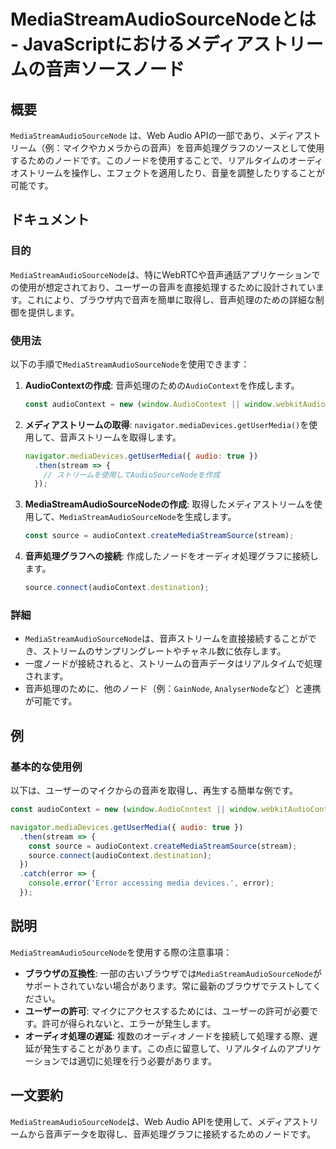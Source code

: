 <!--
Meta Description: # MediaStreamAudioSourceNodeとは - JavaScriptにおけるメディアストリームの音声ソースノード ## 概要 `MediaStreamAudioSourceNode` は、Web Audio APIの一部であり、メディアストリーム（例：マイクやカメラからの音声）を音...
Meta Keywords: audiocontext, mediastreamaudiosourcenode, javascript, audio, const
-->

# MediaStreamAudioSourceNodeとは - JavaScriptにおけるメディアストリームの音声ソースノード

## 概要
`MediaStreamAudioSourceNode` は、Web Audio APIの一部であり、メディアストリーム（例：マイクやカメラからの音声）を音声処理グラフのソースとして使用するためのノードです。このノードを使用することで、リアルタイムのオーディオストリームを操作し、エフェクトを適用したり、音量を調整したりすることが可能です。

## ドキュメント

### 目的
`MediaStreamAudioSourceNode`は、特にWebRTCや音声通話アプリケーションでの使用が想定されており、ユーザーの音声を直接処理するために設計されています。これにより、ブラウザ内で音声を簡単に取得し、音声処理のための詳細な制御を提供します。

### 使用法
以下の手順で`MediaStreamAudioSourceNode`を使用できます：

1. **AudioContextの作成**:
   音声処理のための`AudioContext`を作成します。

   ```javascript
   const audioContext = new (window.AudioContext || window.webkitAudioContext)();
   ```

2. **メディアストリームの取得**:
   `navigator.mediaDevices.getUserMedia()`を使用して、音声ストリームを取得します。

   ```javascript
   navigator.mediaDevices.getUserMedia({ audio: true })
     .then(stream => {
       // ストリームを使用してAudioSourceNodeを作成
     });
   ```

3. **MediaStreamAudioSourceNodeの作成**:
   取得したメディアストリームを使用して、`MediaStreamAudioSourceNode`を生成します。

   ```javascript
   const source = audioContext.createMediaStreamSource(stream);
   ```

4. **音声処理グラフへの接続**:
   作成したノードをオーディオ処理グラフに接続します。

   ```javascript
   source.connect(audioContext.destination);
   ```

### 詳細
- `MediaStreamAudioSourceNode`は、音声ストリームを直接接続することができ、ストリームのサンプリングレートやチャネル数に依存します。
- 一度ノードが接続されると、ストリームの音声データはリアルタイムで処理されます。
- 音声処理のために、他のノード（例：`GainNode`, `AnalyserNode`など）と連携が可能です。

## 例

### 基本的な使用例
以下は、ユーザーのマイクからの音声を取得し、再生する簡単な例です。

```javascript
const audioContext = new (window.AudioContext || window.webkitAudioContext)();

navigator.mediaDevices.getUserMedia({ audio: true })
  .then(stream => {
    const source = audioContext.createMediaStreamSource(stream);
    source.connect(audioContext.destination);
  })
  .catch(error => {
    console.error('Error accessing media devices.', error);
  });
```

## 説明
`MediaStreamAudioSourceNode`を使用する際の注意事項：

- **ブラウザの互換性**: 一部の古いブラウザでは`MediaStreamAudioSourceNode`がサポートされていない場合があります。常に最新のブラウザでテストしてください。
- **ユーザーの許可**: マイクにアクセスするためには、ユーザーの許可が必要です。許可が得られないと、エラーが発生します。
- **オーディオ処理の遅延**: 複数のオーディオノードを接続して処理する際、遅延が発生することがあります。この点に留意して、リアルタイムのアプリケーションでは適切に処理を行う必要があります。

## 一文要約
`MediaStreamAudioSourceNode`は、Web Audio APIを使用して、メディアストリームから音声データを取得し、音声処理グラフに接続するためのノードです。